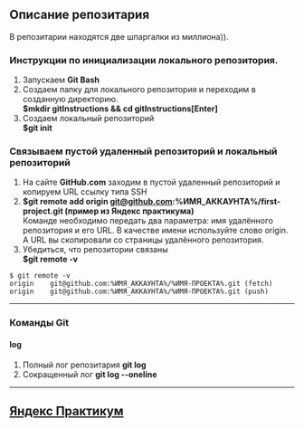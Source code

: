 ## Описание репозитария
В репозитарии находятся две шпаргалки из миллиона)).
### Инструкции по инициализации локального репозитория.
1. Запускаем **Git Bash**
2. Создаем папку для локального репозитория и переходим в созданную директорию.  
**$mkdir gitInstructions && cd gitInstructions[Enter]**
3. Создаем локальный репозиторий  
**$git init**
### Связываем пустой удаленный репозиторий и локальный репозиторий
1. На сайте **GitHub.com** заходим в пустой удаленный репозиторий и копируем URL ссылку типа SSH
2. **$git remote add origin git@github.com:%ИМЯ_АККАУНТА%/first-project.git (пример из Яндекс практикума)**  
Команде необходимо передать два параметра: имя удалённого репозитория и его URL. В качестве имени используйте слово origin. А URL вы скопировали со страницы удалённого репозитория.
3. Убедиться, что репозитории связаны  
**$git remote -v**
```
$ git remote -v
origin    git@github.com:%ИМЯ_АККАУНТА%/%ИМЯ-ПРОЕКТА%.git (fetch)
origin    git@github.com:%ИМЯ_АККАУНТА%/%ИМЯ-ПРОЕКТА%.git (push) 
```
----
### Команды Git
#### log
1. Полный лог репозитария **git log**
2. Сокращенный лог **git log --oneline**
----
[Яндекс Практикум](https://practicum.yandex.ru/)  
----